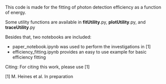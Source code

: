 This code is made for the fitting of photon detection efficiency as a function of energy.

Some utility functions are available in __fitUtility__.py, __plotUtility__.py, and __traceUtility__.py

Besides that, two notebooks are included:
- paper_notebook.ipynb was used to perform the investigations in [1]
- efficiency_fitting.ipynb provides an easy to use example for basic efficiency fitting

Citing:
For citing this work, please use [1]

[1] M. Heines et al. In preparation





